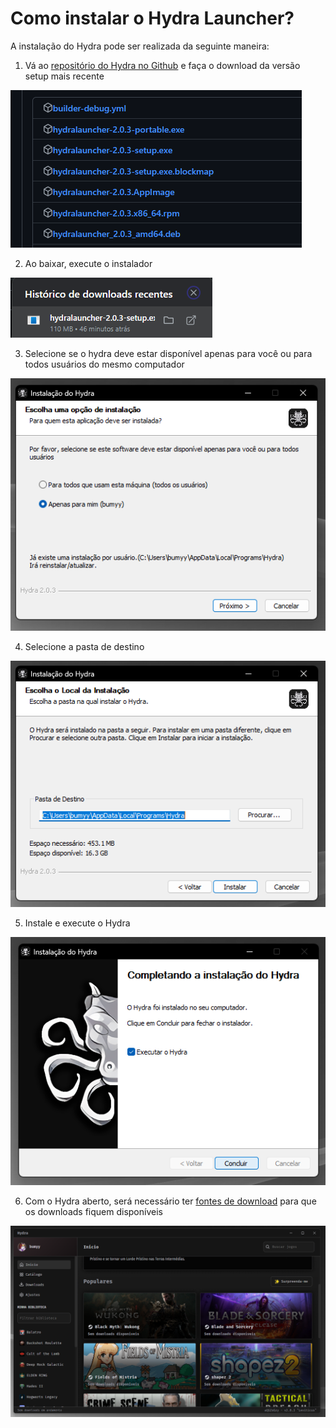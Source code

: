 # Como instalar o Hydra Launcher?

A instalação do Hydra pode ser realizada da seguinte maneira:

1. Vá ao [repositório do Hydra no Github](https://github.com/hydralauncher/hydra/releases/) e faça o download da versão setup mais recente

![github](../assets/howto/0.png)

2. Ao baixar, execute o instalador

![download](../assets/howto/1.png)

3. Selecione se o hydra deve estar disponível apenas para você ou para todos usuários do mesmo computador

![users](../assets/howto/2.png)

4. Selecione a pasta de destino

![destino](../assets/howto/3.png)

5. Instale e execute o Hydra

![exec](../assets/howto/4.png)

6. Com o Hydra aberto, será necessário ter [fontes de download](fontes.md) para que os downloads fiquem disponíveis

![hydra](../assets/howto/5.png)
